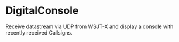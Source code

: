 # DigitalConsole
Receive datastream via UDP from WSJT-X and display a console with recently received Callsigns.

